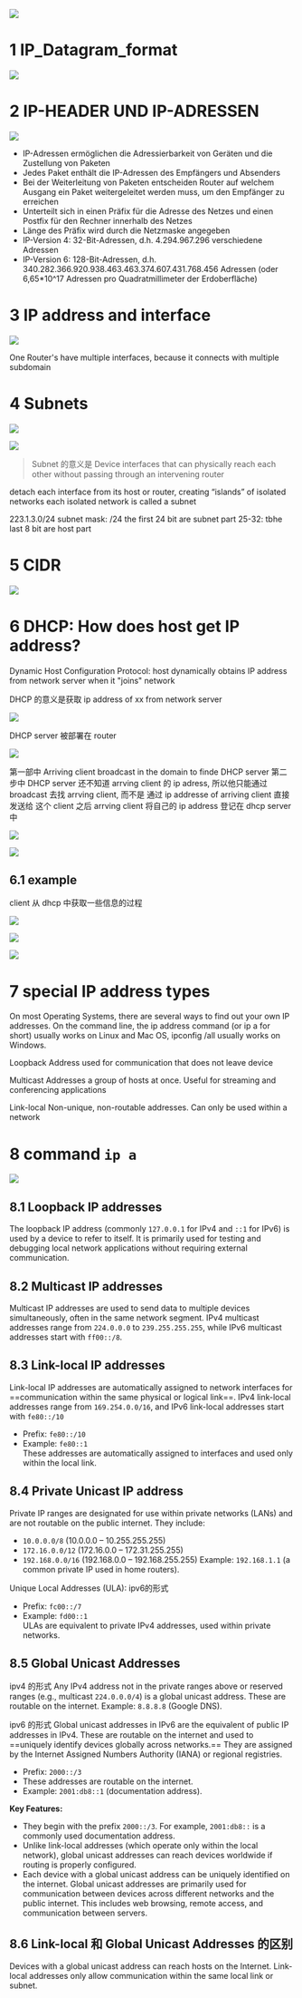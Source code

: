 
![](image/Pasted%20image%2020241105191436.png)


# 1 IP_Datagram_format


![](image/Pasted%20image%2020241105191502.png)


# 2 IP-HEADER UND IP-ADRESSEN

![](image/Pasted%20image%2020250106125557.png)

- IP-Adressen ermöglichen die Adressierbarkeit von Geräten und die Zustellung von Paketen
- Jedes Paket enthält die IP-Adressen des Empfängers und Absenders
- Bei der Weiterleitung von Paketen entscheiden Router auf welchem Ausgang ein Paket weitergeleitet werden muss, um den Empfänger zu erreichen
- Unterteilt sich in einen Präfix für die Adresse des Netzes und einen Postfix für den Rechner innerhalb des Netzes
- Länge des Präfix wird durch die Netzmaske angegeben
- IP-Version 4: 32-Bit-Adressen, d.h. 4.294.967.296 verschiedene Adressen
- IP-Version 6: 128-Bit-Adressen, d.h. 340.282.366.920.938.463.463.374.607.431.768.456 Adressen (oder 6,65*10^17 Adressen pro Quadratmillimeter der Erdoberfläche)


# 3 IP address and interface 

![](image/Pasted%20image%2020241105191632.png)


One Router's have multiple interfaces, because it connects with multiple subdomain 



# 4 Subnets


![](image/Pasted%20image%2020241105192127.png)

![](image/Pasted%20image%2020241105192444.png)


> Subnet 的意义是 Device interfaces that can physically reach each other without passing through an intervening router 

detach each interface from its host or router, creating “islands” of isolated networks
each isolated network is called a subnet


223.1.3.0/24
subnet mask: /24
the first 24 bit are subnet part 
25-32: tbhe last 8 bit are host part 

# 5 CIDR

![](image/Pasted%20image%2020241105192522.png)


# 6 DHCP: How does host get IP address?

Dynamic Host Configuration Protocol:  host dynamically  obtains IP address from network server when it "joins" network 

DHCP 的意义是获取 ip address of xx from network server 

![](image/Pasted%20image%2020241105192657.png)

DHCP server 被部署在 router 


![](image/Pasted%20image%2020241105192716.png)


第一部中 Arriving client broadcast in the domain to finde DHCP server 
第二步中 DHCP server 还不知道 arrving client 的 ip adress, 所以他只能通过 broadcast 去找 arrving client, 而不是 通过 ip addresse of arriving client  直接发送给 这个 client 
之后 arrving client 将自己的 ip address 登记在 dhcp server 中 

![](image/Pasted%20image%2020241105193127.png)


![](image/Pasted%20image%2020241105193626.png)


## 6.1 example 


client 从 dhcp 中获取一些信息的过程 

![](image/Pasted%20image%2020241105193650.png)


![](image/Pasted%20image%2020241105193709.png)


![](image/Pasted%20image%2020241112210457.png)




# 7 special IP address types

On most Operating Systems, there are several ways to find out your own IP addresses. On the command line, the ip address command (or ip a for short) usually works on Linux and Mac OS, ipconfig /all usually works on Windows.

Loopback
Address used for communication that does not leave device

Multicast
Addresses a group of hosts at once. Useful for streaming and conferencing applications

Link-local
Non-unique, non-routable addresses. Can only be used within a network
# 8 command `ip a`

![](image/Pasted%20image%2020241129234400.png)




## 8.1 Loopback IP addresses
The loopback IP address (commonly `127.0.0.1` for IPv4 and `::1` for IPv6) is used by a device to refer to itself. It is primarily used for testing and debugging local network applications without requiring external communication.

## 8.2 Multicast IP addresses
Multicast IP addresses are used to send data to multiple devices simultaneously, often in the same network segment. IPv4 multicast addresses range from `224.0.0.0` to `239.255.255.255`, while IPv6 multicast addresses start with `ff00::/8`.

## 8.3 Link-local IP addresses
Link-local IP addresses are automatically assigned to network interfaces for ==communication within the same physical or logical link==. IPv4 link-local addresses range from `169.254.0.0/16`, and IPv6 link-local addresses start with `fe80::/10`

- Prefix: `fe80::/10`
- Example: `fe80::1`  
    These addresses are automatically assigned to interfaces and used only within the local link.

## 8.4 Private Unicast IP address 
Private IP ranges are designated for use within private networks (LANs) and are not routable on the public internet. They include:
- `10.0.0.0/8` (10.0.0.0 – 10.255.255.255)
- `172.16.0.0/12` (172.16.0.0 – 172.31.255.255)
- `192.168.0.0/16` (192.168.0.0 – 192.168.255.255)
Example: `192.168.1.1` (a common private IP used in home routers).

Unique Local Addresses (ULA):
ipv6的形式
- Prefix: `fc00::/7`
- Example: `fd00::1`  
    ULAs are equivalent to private IPv4 addresses, used within private networks.
## 8.5 Global Unicast Addresses

ipv4 的形式 
Any IPv4 address not in the private ranges above or reserved ranges (e.g., multicast `224.0.0.0/4`) is a global unicast address. These are routable on the internet.
Example: `8.8.8.8` (Google DNS).

ipv6 的形式 
Global unicast addresses in IPv6 are the equivalent of public IP addresses in IPv4. These are routable on the internet and used to ==uniquely identify devices globally across networks.== They are assigned by the Internet Assigned Numbers Authority (IANA) or regional registries.
- Prefix: `2000::/3`
- These addresses are routable on the internet.
- Example: `2001:db8::1` (documentation address).

**Key Features:**
- They begin with the prefix `2000::/3`. For example, `2001:db8::` is a commonly used documentation address.
- Unlike link-local addresses (which operate only within the local network), global unicast addresses can reach devices worldwide if routing is properly configured.
- Each device with a global unicast address can be uniquely identified on the internet.
Global unicast addresses are primarily used for communication between devices across different networks and the public internet. This includes web browsing, remote access, and communication between servers.


## 8.6 Link-local 和 Global Unicast Addresses 的区别
Devices with a global unicast address can reach hosts on the Internet. Link-local addresses only allow communication within the same local link or subnet.




